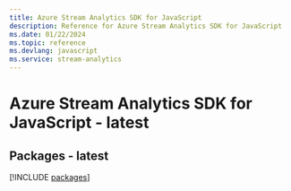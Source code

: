 ```yaml
---
title: Azure Stream Analytics SDK for JavaScript
description: Reference for Azure Stream Analytics SDK for JavaScript
ms.date: 01/22/2024
ms.topic: reference
ms.devlang: javascript
ms.service: stream-analytics
---
```

# Azure Stream Analytics SDK for JavaScript - latest
## Packages - latest
[!INCLUDE [packages](stream-analytics-index.md)]